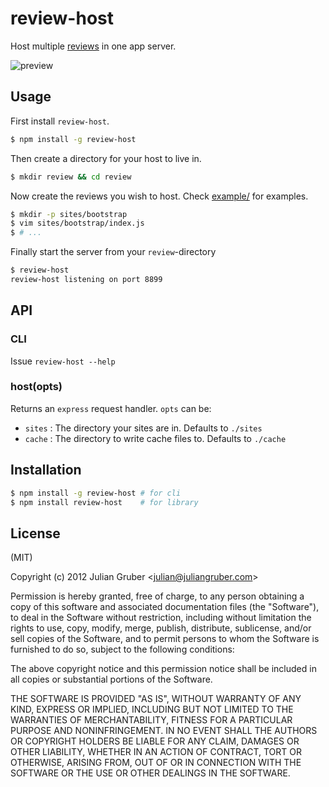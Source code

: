 
# review-host

Host multiple [reviews](https://github.com/juliangruber/review) in one app server.

![preview](http://f.cl.ly/items/3O1w3Y0X2i0s1F1M273x/Screen%20Shot%202013-01-24%20at%2012.50.38%20PM.png)

## Usage

First install `review-host`.

```bash
$ npm install -g review-host
```

Then create a directory for your host to live in.

```bash
$ mkdir review && cd review
```

Now create the reviews you wish to host. Check [example/](https://github.com/juliangruber/review-host/tree/master/example) for examples.

```bash
$ mkdir -p sites/bootstrap
$ vim sites/bootstrap/index.js
$ # ...
```

Finally start the server from your `review`-directory

```bash
$ review-host
review-host listening on port 8899
```

## API

### CLI

Issue `review-host --help`

### host(opts)

Returns an `express` request handler. `opts` can be:

* `sites` : The directory your sites are in. Defaults to `./sites`
* `cache` : The directory to write cache files to. Defaults to `./cache`

## Installation

```bash
$ npm install -g review-host # for cli
$ npm install review-host    # for library
```

## License

(MIT)

Copyright (c) 2012 Julian Gruber &lt;julian@juliangruber.com&gt;

Permission is hereby granted, free of charge, to any person obtaining a copy of this software and associated documentation files (the "Software"), to deal in the Software without restriction, including without limitation the rights to use, copy, modify, merge, publish, distribute, sublicense, and/or sell copies of the Software, and to permit persons to whom the Software is furnished to do so, subject to the following conditions:

The above copyright notice and this permission notice shall be included in all copies or substantial portions of the Software.

THE SOFTWARE IS PROVIDED "AS IS", WITHOUT WARRANTY OF ANY KIND, EXPRESS OR IMPLIED, INCLUDING BUT NOT LIMITED TO THE WARRANTIES OF MERCHANTABILITY, FITNESS FOR A PARTICULAR PURPOSE AND NONINFRINGEMENT. IN NO EVENT SHALL THE AUTHORS OR COPYRIGHT HOLDERS BE LIABLE FOR ANY CLAIM, DAMAGES OR OTHER LIABILITY, WHETHER IN AN ACTION OF CONTRACT, TORT OR OTHERWISE, ARISING FROM, OUT OF OR IN CONNECTION WITH THE SOFTWARE OR THE USE OR OTHER DEALINGS IN THE SOFTWARE.